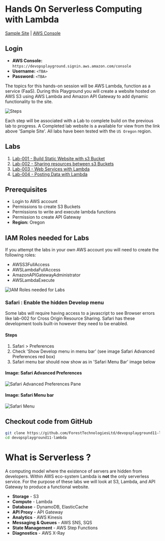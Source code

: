 # Hands On Serverless Computing with Lambda

[Sample Site](http://static.meetup.ecs-digital.co.uk.s3-website-us-west-2.amazonaws.com/index.html) | [AWS Console](https://devopsplayground.signin.aws.amazon.com/console)

## Login

- __AWS Console:__ `https://devopsplayground.signin.aws.amazon.com/console`
- __Username:__ `<TBA>`
- __Password:__ `<TBA>`

The topics for this hands-on session will be AWS Lambda, function as a service (FaaS). During this Playground you will create a website hosted on AWS S3 using AWS Lambda and Amazon API Gateway to add dynamic functionality to the site.

![Steps](https://raw.githubusercontent.com/ForestTechnologiesLtd/devopsplayground11-lambda/master/diagrams/pg11-intro-steps.png)

Each step will be associated with a Lab to complete build on the previous lab to progress. A Completed lab website is a available for view from the link above 'Sample Site'. All labs have been tested with the `US Oregon` region.

## Labs

1. [Lab-001 - Build Static Website with s3 Bucket](doc/lab-001.md)
1. [Lab-002 - Sharing resources between s3 Buckets](doc/lab-002.md)
1. [Lab-003 - Web Services with Lambda](doc/lab-003.md)
1. [Lab-004 - Posting Data with Lambda](doc/lab-004.md)


## Prerequisites
- Login to AWS account
- Permissions to create S3 Buckets
- Permissions to write and execute lambda functions
- Permission to create API Gateway
- __Region:__ Oregon


## IAM Roles needed for Labs

If you attempt the labs in your own AWS account you will need to create the following roles:

- AWSS3FullAccess
- AWSLambdaFullAccess
- AmazonAPIGatewayAdministrator
- AWSLambdaExecute

![IAM Roles needed for Labs](https://raw.githubusercontent.com/ForestTechnologiesLtd/devopsplayground11-lambda/master/diagrams/pg11-iam-roles.png)

###  Safari : Enable the hidden Develop menu

Some labs will require having access to a javascript to see Browser errors like lab-002 for Cross Origin Resource Sharing. Safari has these development tools built-in however they need to be enabled.

#### Steps
1. Safari > Preferences
1. Check 'Show Develop menu in menu bar' (see image Safari Advanced Preferences red box)
1. Safari menu bar should now show as in 'Safari Menu Bar' image below

#### Image: Safari Advanced Preferences
![Safari Advanced Preferences Pane](https://raw.githubusercontent.com/ForestTechnologiesLtd/devopsplayground11-lambda/master/diagrams/safari_adv_pane.png)

#### Image: Safari Menu bar
![Safari Menu](https://raw.githubusercontent.com/ForestTechnologiesLtd/devopsplayground11-lambda/master/diagrams/safari_menu.png)


## Checkout code from GitHub

```bash
git clone https://github.com/ForestTechnologiesLtd/devopsplayground11-lambda.git
cd devopsplayground11-lambda
```


# What is Serverless ?

A computing model where the existence of servers are hidden from developers. Within AWS eco-system Lambda is __not__ the only serverless service. For the purpose of these labs we will look at S3, Lambda, and API Gateway to produce a functional website.

- __Storage__ - S3
- __Compute__ - Lambda
- __Database__ - DynamoDB, ElasticCache
- __API Proxy__ - API Gateway
- __Analytics__ - AWS Kinesis
- __Messaging & Queues__ - AWS SNS, SQS
- __State Management__ - AWS Step Functions
- __Diagnostics__ - AWS X-Ray
